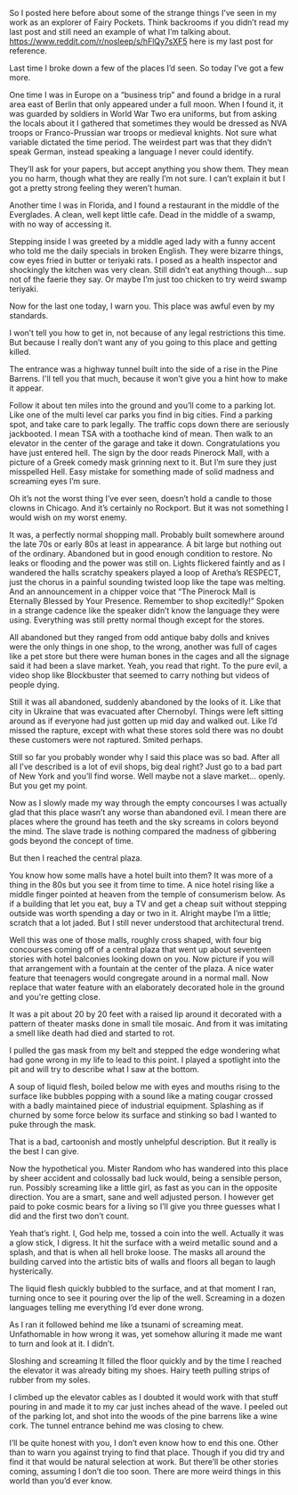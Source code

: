 
So I posted here before about some of the strange things I’ve seen in my work as an explorer of Fairy Pockets. Think backrooms if you didn’t read my last post and still need an example of what I’m talking about. https://www.reddit.com/r/nosleep/s/hFlQy7sXF5 here is my last post for reference. 


Last time I broke down a few of the places I’d seen. So today I’ve got a few more. 


One time I was in Europe on a “business trip” and found a bridge in a rural area east of Berlin that only appeared under a full moon. When I found it, it was guarded by soldiers in World War Two era uniforms, but from asking the locals about it I gathered that sometimes they would be dressed as NVA troops or Franco-Prussian war troops or medieval knights. Not sure what variable dictated the time period. The weirdest part was that they didn’t speak German, instead speaking a language I never could identify. 


They’ll ask for your papers, but accept anything you show them. They mean you no harm, though what they are really I’m not sure. I can’t explain it but I got a pretty strong feeling they weren’t human. 



Another time I was in Florida, and I found a restaurant in the middle of the Everglades. A clean, well kept little cafe. Dead in the middle of a swamp, with no way of accessing it. 


Stepping inside I was greeted by a middle aged lady with a funny accent who told me the daily specials in broken English. They were bizarre things, cow eyes fried in butter or teriyaki rats. I posed as a health inspector and shockingly the kitchen was very clean. Still didn’t eat anything though… sup not of the faerie they say. Or maybe I’m just too chicken to try weird swamp teriyaki. 


Now for the last one today, I warn you. This place was awful even by my standards. 


I won’t tell you how to get in, not because of any legal restrictions this time. But because I really don’t want any of you going to this place and getting killed. 


The entrance was a highway tunnel built into the side of a rise in the Pine Barrens. I'll tell you that much, because it won’t give you a hint how to make it appear. 


Follow it about ten miles into the ground and you’ll come to a parking lot. Like one of the multi level car parks you find in big cities. Find a parking spot, and take care to park legally. The traffic cops down there are seriously jackbooted. I mean TSA with a toothache kind of mean. Then walk to an elevator in the center of the garage and take it down. Congratulations you have just entered hell. The sign by the door reads Pinerock Mall, with a picture of a Greek comedy mask grinning next to it. But I’m sure they just misspelled Hell. Easy mistake for something made of solid madness and screaming eyes I’m sure. 


Oh it’s not the worst thing I’ve ever seen, doesn’t hold a candle to those clowns in Chicago. And it’s certainly no Rockport. But it was not something I would wish on my worst enemy. 


It was, a perfectly normal shopping mall. Probably built somewhere around the late 70s or early 80s at least in appearance. A bit large but nothing out of the ordinary. Abandoned but in good enough condition to restore. No leaks or flooding and the power was still on. Lights flickered faintly and as I wandered the halls scratchy speakers played a loop of Aretha’s RESPECT, just the chorus in a painful sounding twisted loop like the tape was melting. And an announcement in a chipper voice that “The Pinerock Mall is Eternally Blessed by Your Presence. Remember to shop excitedly!” Spoken in a strange cadence like the speaker didn’t know the language they were using. Everything was still pretty normal though except for the stores. 


All abandoned but they ranged from odd antique baby dolls and knives were the only things in one shop, to the wrong, another was full of cages like a pet store but there were human bones in the cages and all the signage said it had been a slave market. Yeah, you read that right. To the pure evil, a video shop like Blockbuster that seemed to carry nothing but videos of people dying. 


Still it was all abandoned, suddenly abandoned by the looks of it. Like that city in Ukraine that was evacuated after Chernobyl. Things were left sitting around as if everyone had just gotten up mid day and walked out. Like I’d missed the rapture, except with what these stores sold there was no doubt these customers were not raptured. Smited perhaps. 


Still so far you probably wonder why I said this place was so bad. After all all I’ve described is a lot of evil shops, big deal right? Just go to a bad part of New York and you’ll find worse. Well maybe not a slave market… openly. But you get my point. 


Now as I slowly made my way through the empty concourses I was actually glad that this place wasn’t any worse than abandoned evil. I mean there are places where the ground has teeth and the sky screams in colors beyond the mind. The slave trade is nothing compared the madness of gibbering gods beyond the concept of time. 


But then I reached the central plaza. 


You know how some malls have a hotel built into them? It was more of a thing in the 80s but you see it from time to time. A nice hotel rising like a middle finger pointed at heaven from the temple of consumerism below. As if a building that let you eat, buy a TV and get a cheap suit without stepping outside was worth spending a day or two in it. Alright maybe I’m a little; scratch that a lot jaded. But I still never understood that architectural trend. 


Well this was one of those malls, roughly cross shaped, with four big concourses coming off of a central plaza that went up about seventeen stories with hotel balconies looking down on you. Now picture if you will that arrangement with a fountain at the center of the plaza. A nice water feature that teenagers would congregate around in a normal mall. Now replace that water feature with an elaborately decorated hole in the ground and you're getting close. 


It was a pit about 20 by 20 feet with a raised lip around it decorated with a pattern of theater masks done in small tile mosaic. And from it was imitating a smell like death had died and started to rot. 


I pulled the gas mask from my belt and stepped the edge wondering what had gone wrong in my life to lead to this point. I played a spotlight into the pit and will try to describe what I saw at the bottom. 


A soup of liquid flesh, boiled below me with eyes and mouths rising to the surface like bubbles popping with a sound like a mating cougar crossed with a badly maintained piece of industrial equipment. Splashing as if churned by some force below its surface and stinking so bad I wanted to puke through the mask. 


That is a bad, cartoonish and mostly unhelpful description. But it really is the best I can give.


Now the hypothetical you. Mister Random who has wandered into this place by sheer accident and colossally bad luck would, being a sensible person, run. Possibly screaming like a little girl, as fast as you can in the opposite direction. You are a smart, sane and well adjusted person. I however get paid to poke cosmic bears for a living so I’ll give you three guesses what I did and the first two don’t count. 


Yeah that’s right. I, God  help me, tossed a coin into the well. Actually it was a glow stick, I digress. It hit the surface with a weird metallic sound and a splash, and that is when all hell broke loose. The masks all around the building carved into the artistic bits of walls and floors all began to laugh hysterically. 


The liquid flesh quickly bubbled to the surface, and at that moment I ran, turning once to see it pouring over the lip of the well. Screaming in a dozen languages telling me everything I’d ever done wrong.


As I ran it followed behind me like a tsunami of screaming meat. Unfathomable in how wrong it was, yet somehow alluring it made me want to turn and look at it. I didn’t. 


Sloshing and screaming It filled the floor quickly and by the time I reached the elevator it was already biting my shoes. Hairy teeth pulling strips of rubber from my soles. 


I climbed up the elevator cables as I doubted it would work with that stuff pouring in and made it to my car just inches ahead of the wave. I peeled out of the parking lot, and shot into the woods of the pine barrens like a wine cork. The tunnel entrance behind me was closing to chew. 


I’ll be quite honest with you, I don’t even know how to end this one. Other than to warn you against trying to find that place. Though if you did try and find it that would be natural selection at work. But there’ll be other stories coming, assuming I don’t die too soon. There are more weird things in this world than you’d ever know. 


